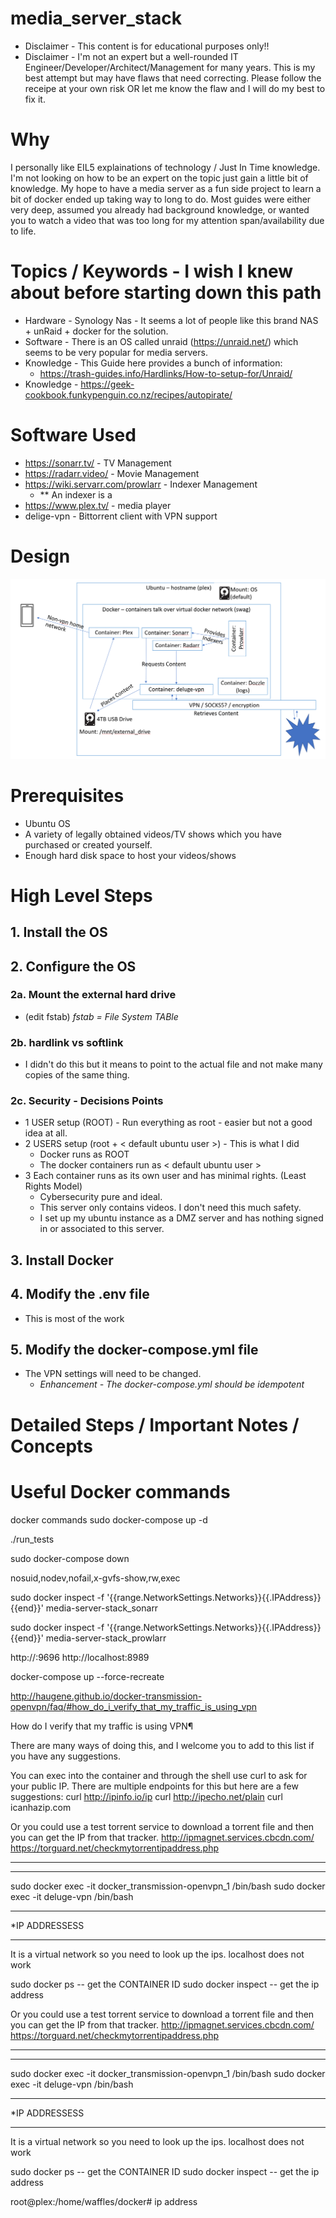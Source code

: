 # media_server_stack

- Disclaimer - This content is for educational purposes only!!
- Disclaimer - I'm not an expert but a well-rounded IT Engineer/Developer/Architect/Management for many years. This is my best attempt but may have flaws that need correcting. Please follow the receipe at your own risk OR let me know the flaw and I will do my best to fix it.

# Why

I personally like EIL5 explainations of technology / Just In Time knowledge. I'm not looking on how to be an expert on the topic just gain a little bit of knowledge. My hope to have a media server as a fun side project to learn a bit of docker ended up taking way to long to do. Most guides were either very deep, assumed you already had background knowledge, or wanted you to watch a video that was too long for my attention span/availability due to life.

# Topics / Keywords - I wish I knew about before starting down this path

- Hardware - Synology Nas - It seems a lot of people like this brand NAS + unRaid + docker for the solution.
- Software - There is an OS called unraid (https://unraid.net/) which seems to be very popular for media servers.
- Knowledge - This Guide here provides a bunch of information:
  - https://trash-guides.info/Hardlinks/How-to-setup-for/Unraid/
- Knowledge - https://geek-cookbook.funkypenguin.co.nz/recipes/autopirate/

# Software Used

- https://sonarr.tv/ - TV Management
- https://radarr.video/ - Movie Management
- https://wiki.servarr.com/prowlarr - Indexer Management
  - \*\* An indexer is a
- https://www.plex.tv/ - media player
- delige-vpn - Bittorrent client with VPN support

# Design

![alt text](design.png)

# Prerequisites

- Ubuntu OS
- A variety of legally obtained videos/TV shows which you have purchased or created yourself.
- Enough hard disk space to host your videos/shows

# High Level Steps

## 1. Install the OS

## 2. Configure the OS

### **2a. Mount the external hard drive**

- (edit fstab) _fstab = File System TABle_

### **2b. hardlink vs softlink**

- I didn't do this but it means to point to the actual file and not make many copies of the same thing.

### **2c. Security - Decisions Points**

- 1 USER setup (ROOT) - Run everything as root - easier but not a good idea at all.
- 2 USERS setup (root + < default ubuntu user >) - This is what I did
  - Docker runs as ROOT
  - The docker containers run as < default ubuntu user >
- 3 Each container runs as its own user and has minimal rights. (Least Rights Model)
  - Cybersecurity pure and ideal.
  - This server only contains videos. I don't need this much safety.
  - I set up my ubuntu instance as a DMZ server and has nothing signed in or associated to this server.

## 3. Install Docker

## 4. Modify the .env file

- This is most of the work

## 5. Modify the docker-compose.yml file

- The VPN settings will need to be changed.
  - _Enhancement - The docker-compose.yml should be idempotent_

# Detailed Steps / Important Notes / Concepts

# Useful Docker commands

docker commands
sudo docker-compose up -d

./run_tests

sudo docker-compose down

nosuid,nodev,nofail,x-gvfs-show,rw,exec

sudo docker inspect -f '{{range.NetworkSettings.Networks}}{{.IPAddress}}{{end}}' media-server-stack_sonarr

sudo docker inspect -f '{{range.NetworkSettings.Networks}}{{.IPAddress}}{{end}}' media-server-stack_prowlarr

http://<ip address>:9696
http://localhost:8989

docker-compose up --force-recreate

http://haugene.github.io/docker-transmission-openvpn/faq/#how_do_i_verify_that_my_traffic_is_using_vpn

How do I verify that my traffic is using VPN¶

There are many ways of doing this, and I welcome you to add to this list if you have any suggestions.

You can exec into the container and through the shell use curl to ask for your public IP. There are multiple endpoints for this but here are a few suggestions:
curl http://ipinfo.io/ip
curl http://ipecho.net/plain
curl icanhazip.com

Or you could use a test torrent service to download a torrent file and then you can get the IP from that tracker.
http://ipmagnet.services.cbcdn.com/
https://torguard.net/checkmytorrentipaddress.php

---

---

sudo docker exec -it docker_transmission-openvpn_1 /bin/bash
sudo docker exec -it deluge-vpn /bin/bash

---

\*IP ADDRESSESS

---

It is a virtual network so you need to look up the ips.
localhost does not work

sudo docker ps
-- get the CONTAINER ID
sudo docker inspect <CONTAINER ID>
-- get the ip address

Or you could use a test torrent service to download a torrent file and then you can get the IP from that tracker.
http://ipmagnet.services.cbcdn.com/
https://torguard.net/checkmytorrentipaddress.php

---

---

sudo docker exec -it docker_transmission-openvpn_1 /bin/bash
sudo docker exec -it deluge-vpn /bin/bash

---

\*IP ADDRESSESS

---

It is a virtual network so you need to look up the ips.
localhost does not work

sudo docker ps
-- get the CONTAINER ID
sudo docker inspect <CONTAINER ID>
-- get the ip address

root@plex:/home/waffles/docker# ip address
